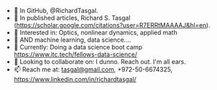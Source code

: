 - 👋 In GitHub, @RichardTasgal.
- 👋 In published articles, Richard S. Tasgal (https://scholar.google.com/citations?user=R7ERRtMAAAAJ&hl=en).
- 👀 Interested in: Optics, nonlinear dynamics, applied math
- 👀           AND  machine learning, data science....
- 🌱 Currently:  Doing a data science boot camp https://www.itc.tech/fellows-data-science/
- 💞️ Looking to collaborate on:  I dunno. Reach out. I'm all ears.
- 📫 Reach me at:  tasgal@gmail.com, +972-50-6674325, https://www.linkedin.com/in/richardtasgal/

<!---
RichardTasgal/RichardTasgal is a ✨ special ✨ repository because its `README.md` (this file) appears on your GitHub profile.
You can click the Preview link to take a look at your changes.
--->

